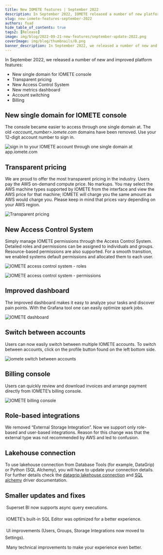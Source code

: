 ```yaml
---
title: New IOMETE features | September 2022
description: In September 2022, IOMETE released a number of new platform features including new single domain for IOMETE console, a new access control system, pricing module, improved metrics dashboard, billing and role-based integrations.
slug: new-iomete-features-september-2022
authors: fuad
hide_table_of_contents: true
tags2: [Release]
image: img/blog/2022-09-21-new-features/september-update-2022.png
coverImage: img/blog/thumbnails/0.png
banner_description: In September 2022, we released a number of new and improved platform features. Check full description in this blog post.
---
```


In September 2022, we released a number of new and improved platform features:

- New single domain for IOMETE console
- Transparent pricing
- New Access Control System
- New metrics dashboard
- Account switching
- Billing

<!-- truncate -->

## New single domain for IOMETE console

The console became easier to access through one single domain at. The old _\<account_number>.iomete.com_ domains have been removed. Use your 12-digit account number to sign in.

![sign in to your IOMETE account through one single domain at app.iomete.com](/img/blog/2022-09-21-new-features/iomete-signin.jpeg "sign in to your IOMETE account through one single domain at app.iomete.com
")

## Transparent pricing

We are proud to offer the most transparent pricing in the industry. Users pay the AWS on-demand compute price. No markups. You may select the AWS machine types supported by IOMETE from the interface and view the AWS price for that machine; IOMETE will charge you the same amount as AWS would charge you. Please keep in mind that prices vary depending on your AWS region.

![Transparent pricing](/img/blog/2022-09-21-new-features/transparent-pricing.jpeg)

## New Access Control System

Simply manage IOMETE permissions through the Access Control System. Detailed roles and permissions can be assigned to individuals and groups. Resource-based permissions are also supported. For a smooth transition, we enabled systems default permissions and allocated them to each user.

![IOMETE access control system - roles](/img/blog/2022-09-21-new-features/access-control-system.jpeg "IOMETE access control system - roles")

![IOMETE access control system - permissions](/img/blog/2022-09-21-new-features/create-permission.jpeg "IOMETE access control system - permissions")

## Improved dashboard

The improved dashboard makes it easy to analyze your tasks and discover pain points. With the Grafana tool one can easily optimize spark jobs.

![IOMETE dashboard](/img/blog/2022-09-21-new-features/improved-dashboard.jpeg)

## Switch between accounts

Users can now easily switch between multiple IOMETE accounts. To switch between accounts, click on the profile button found on the left bottom side.

![iomete switch between accounts](/img/blog/2022-09-21-new-features/switch-account.jpeg)

## Billing console

Users can quickly review and download invoices and arrange payment directly from IOMETE’s billing console.

![IOMETE billing console](/img/blog/2022-09-21-new-features/billing-console.jpeg)

## Role-based integrations

We removed “External Storage Integration”. Now we support only role-based and user-based integrations. Reason for this change was that the external type was not recommended by AWS and led to confusion.

## Lakehouse connection

To use lakehouse connection from Database Tools (for example, DataGrip) or Python (SQL Alchemy), you will have to update your connection details. For further details check the [datagrip lakehouse connection](/datagrip-lakehouse-connection) and [SQL alchemy](/libraries/drivers/sql-alchemy-driver) driver documentation.

## Smaller updates and fixes

&#150; Superset BI now supports async query executions.

&#150; IOMETE’s built-in SQL Editor was optimized for a better experience.

&#150; UI improvements (Users, Groups, Storage Integrations now moved to Settings).

&#150; Many technical improvements to make your experience even better.
